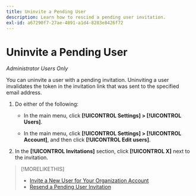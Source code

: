 ```yaml
---
title: Uninvite a Pending User
description: Learn how to rescind a pending user invitation.
exl-id: a67290f7-27ae-4891-a1d4-8283e8426f72
---
```

# Uninvite a Pending User

*Administrator Users Only*

You can uninvite a user with a pending invitation. Uninviting a user invalidates the token in the invitation link that was sent to the specified email address.

1. Do either of the following:

    * In the main menu, click **[!UICONTROL Settings] > [!UICONTROL Users]**.

    * In the main menu, click **[!UICONTROL Settings] > [!UICONTROL Account]**, and then click **[!UICONTROL Edit users]**.

1. In the **[!UICONTROL Invitations]** section, click **[!UICONTROL X]** next to the invitation.

>[!MORELIKETHIS]
>
>* [Invite a New User for Your Organization Account](user-invite.md)
>* [Resend a Pending User Invitation](user-resend-invite.md)

<!-- >* [Edit User Permissions or Delete a User](user-edit.md) -->

